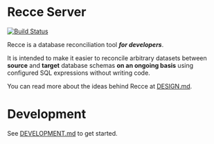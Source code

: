 # Recce Server

[![Build Status](https://github.com/chadlwilson/recce/actions/workflows/build.yml/badge.svg)](https://github.com/chadlwilson/recce/actions/workflows/build.yml)

Recce is a database reconciliation tool **_for developers_**.

It is intended to make it easier to reconcile arbitrary datasets between **source** and **target** database schemas **on an
ongoing basis** using configured SQL expressions without writing code.

You can read more about the ideas behind Recce at [DESIGN.md](docs/DESIGN.md).

# Development

See [DEVELOPMENT.md](./DEVELOPMENT.md) to get started.

